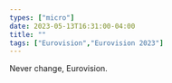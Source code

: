 ```yaml
---
types: ["micro"]
date: 2023-05-13T16:31:00-04:00
title: ""
tags: ["Eurovision","Eurovision 2023"]
---
```

Never change, Eurovision.
